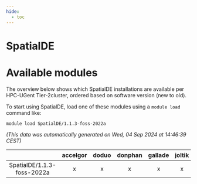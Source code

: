 ```yaml
---
hide:
  - toc
---
```


SpatialDE
=========

# Available modules


The overview below shows which SpatialDE installations are available per HPC-UGent Tier-2cluster, ordered based on software version (new to old).

To start using SpatialDE, load one of these modules using a `module load` command like:

```shell
module load SpatialDE/1.1.3-foss-2022a
```

*(This data was automatically generated on Wed, 04 Sep 2024 at 14:46:39 CEST)*  

| |accelgor|doduo|donphan|gallade|joltik|shinx|skitty|
| :---: | :---: | :---: | :---: | :---: | :---: | :---: | :---: |
|SpatialDE/1.1.3-foss-2022a|x|x|x|x|x|-|x|
